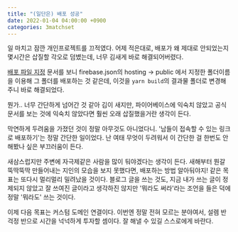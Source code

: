 ```yaml
---
title: "(일단은) 배포 성공"
date: 2022-01-04 04:00:00 +0900
categories: 3matchset
---
```


일 마치고 잠깐 개인프로젝트를 끄적였다.
어제 적은대로, 배포가 왜 제대로 안되었는지 몇시간은 삽질할 각오로 덤볐는데, 너무 김새게 바로 해결되어버렸다.

[배포 파일 지정](https://firebase.google.com/docs/hosting/full-config?hl=ko#specify-files-to-deply) 문서를 보니 firebase.json의 hosting -> public 에서 지정한 폴더이름을 이용해 그 폴더를 배포하는 것 같은데, 이것을 `yarn build`의 결과물 폴더로 변경해주니 바로 해결되었다.

뭔가.. 너무 간단하게 넘어간 것 같아 김이 새지만, 파이어베이스에 익숙치 않았고 공식문서를 보는 것에 익숙치 않았다면 훨씬 오래 삽질했을거란 생각이 든다.

막연하게 두려움을 가졌던 것이 정말 아무것도 아니었다니.
'남들이 접속할 수 있는 링크로 배포하기'는 정말 간단한 일이었다.
난 여태 무엇이 두려워서 이 간단한 걸 한번도 안해봤나 싶은 부끄러움이 든다.

새삼스럽지만 주변에 자극제같은 사람을 많이 둬야겠다는 생각이 든다.
새해부터 뭔갈 뚝딱뚝딱 만들어내는 지인의 모습을 보지 못했다면, 배포하는 방법 알아둬야지! 같은 목표는 또다시 멀리멀리 밀려났을 것이다.
블로그 글을 쓰는 것도, 지금 내가 쓰는 글이 정제되지 않았고 잘 쓰여진 글이라고 생각하진 않지만 '뭐라도 써라'라는 조언을 들은 덕에 정말 '뭐라도' 쓰는 것이다.

이제 다음 목표는 커스텀 도메인 연결이다. 이번엔 정말 전혀 모르는 분야여서, 설렘 반 걱정 반으로 시간을 넉넉하게 투자할 셈이다. 잘 해낼 수 있길 스스로에게 바란다.
